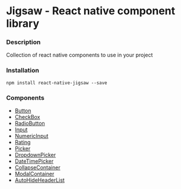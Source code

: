 Jigsaw - React native component library
=======================================

### Description
Collection of react native components to use in your project

### Installation
`npm install react-native-jigsaw --save`

### Components
- [Button](./Components/Button/README.md)
- [CheckBox](./Components/CheckBox/README.md)
- [RadioButton](./Components/RadioButton/README.md)
- [Input](./Components/Input/README.md)
- [NumericInput](./Components/NumericInput/README.md)
- [Rating](./Components/Rating/README.md)
- [Picker](./Components/Picker/README.md)
- [DropdownPicker](./Components/DropdownPicker/README.md)
- [DateTimePicker](./Components/DateTimePicker/README.md)
- [CollapseContainer](./Components/CollapseContainer/README.md)
- [ModalContainer](./Components/ModalContainer/README.md)
- [AutoHideHeaderList](./Components/AutoHideHeaderList/README.md)
